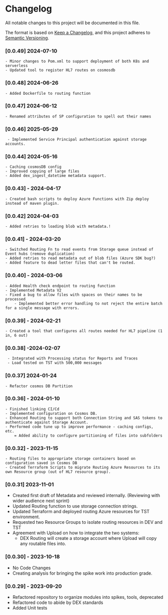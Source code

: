 # Changelog
All notable changes to this project will be documented in this file.

The format is based on [Keep a Changelog](https://keepachangelog.com/en/1.0.0/),
and this project adheres to [Semantic Versioning](https://semver.org/spec/v2.0.0.html).

### [0.0.49] 2024-07-10
	- Minor changes to Pom.xml to support deployment of both K8s and serverless
	- Updated tool to register HL7 routes on cosmosdb

### [0.0.48] 2024-06-26
	- Added Dockerfile to routing function

### [0.0.47] 2024-06-12
	- Renamed attributes of SP configuration to spell out their names

### [0.0.46] 2025-05-29
	 - Implemented Service Principal authentication against storage accounts.

### [0.0.44] 2024-05-16
	- Caching cosmosDB config
	- Improved copying of large files
 	- Added dex_ingest_datetime metadata support.

### [0.0.43] - 2024-04-17

	- Created bash scripts to deploy Azure Functions with Zip deploy instead of maven plugin.

### [0.0.42] 2024-04-03
	- Added retries to loading blob with metadata.!


### [0.0.41] - 2024-03-20
	- Switched Routing Fn to read events from Storage queue instead of Event hubs (remove duplication)
	- Added retries to read metadata out of blob files (Azure SDK bug?)
	- Added feature to dead letter files that can't be routed.

### [0.0.40] - 2024-03-06	
	- Added Health check endpoint to routing function
	- Implemented Metadata V2 
	- Fixed a bug to allow files with spaces on their names to be processed
        - Implemented better error handling to not reject the entire batch for a single message with errors.

### [0.0.39] - 2024-02-21
	- Created a tool that configures all routes needed for HL7 pipeline (1 in, 6 out)

### [0.0.38] -2024-02-07
	 - Integrated with Processing status for Reports and Traces
	 - Load tested on TST with 500,000 messages


### [0.0.37] 2024-01-24

	- Refactor cosmos DB Partition

### [0.0.36] - 2024-01-10
	- Finished linking CI/Cd
 	- Implemented configuration on Cosmos DB.
  	- Enhanced Routing to support both Connection String and SAS tokens to authenticate against Storage Account.
   	- Performed code tune up to improve performance - caching configs, etc.
    	= Added ability to configure partitioning of files into subfolders
    

### [0.0.32] - 2023-11-15

	- Routing files to appropriate storage containers based on configuration saved in Cosmos DB
	- Created Terraform Scripts to migrate Routing Azure Resources to its own Resource group (out of HL7 resource group).

### [0.0.31] 2023-11-01

  - Created first draft of Metadata and reviewed internally. (Reviewing with wider audience next sprint)
  - Updated Routing function to use storage connection strings.
  - Updated Terraform and deployed routing Azure resources for TST environment.
  - Requested two Resource Groups to isolate routing resources in DEV and TST
  - Agreement with Upload on how to integrate the two systems:
  	  -  DEX Routing will create a storage account where Upload will copy any routable files into.

### [0.0.30] - 2023-10-18
  - No Code Changes
  - Creating analysis for bringing the spike work into production grade.

### [0.0.29] - 2023-09-20

  - Refactored repository to organize modules into spikes, tools, deprecated
  - Refactored code to abide by DEX standards
  - Added Unit tests
